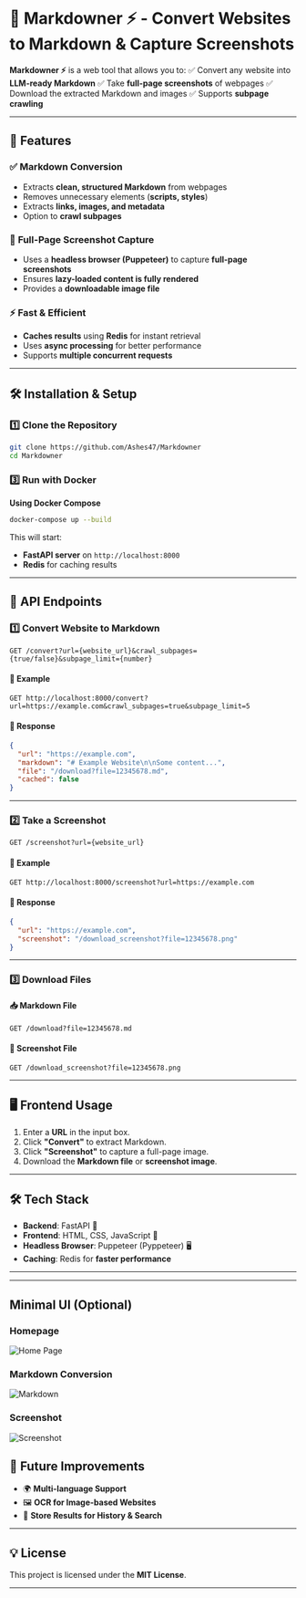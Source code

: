 # 📝 Markdowner ⚡ - Convert Websites to Markdown & Capture Screenshots

**Markdowner ⚡** is a web tool that allows you to:
✅ Convert any website into **LLM-ready Markdown**
✅ Take **full-page screenshots** of webpages
✅ Download the extracted Markdown and images
✅ Supports **subpage crawling**

---

## 🚀 Features
### ✅ **Markdown Conversion**
- Extracts **clean, structured Markdown** from webpages
- Removes unnecessary elements (**scripts, styles**)
- Extracts **links, images, and metadata**
- Option to **crawl subpages**

### 📸 **Full-Page Screenshot Capture**
- Uses a **headless browser (Puppeteer)** to capture **full-page screenshots**
- Ensures **lazy-loaded content is fully rendered**
- Provides a **downloadable image file**

### ⚡ **Fast & Efficient**
- **Caches results** using **Redis** for instant retrieval
- Uses **async processing** for better performance
- Supports **multiple concurrent requests**

---
## 🛠️ Installation & Setup
### **1️⃣ Clone the Repository**
```sh
git clone https://github.com/Ashes47/Markdowner
cd Markdowner
```

### **3️⃣ Run with Docker**
**Using Docker Compose**
```sh
docker-compose up --build
```
This will start:
- **FastAPI server** on `http://localhost:8000`
- **Redis** for caching results  

---

## 🎯 API Endpoints
### **1️⃣ Convert Website to Markdown**
```http
GET /convert?url={website_url}&crawl_subpages={true/false}&subpage_limit={number}
```
#### 📌 **Example**
```http
GET http://localhost:8000/convert?url=https://example.com&crawl_subpages=true&subpage_limit=5
```
#### 🔹 **Response**
```json
{
  "url": "https://example.com",
  "markdown": "# Example Website\n\nSome content...",
  "file": "/download?file=12345678.md",
  "cached": false
}
```

---

### **2️⃣ Take a Screenshot**
```http
GET /screenshot?url={website_url}
```
#### 📌 **Example**
```http
GET http://localhost:8000/screenshot?url=https://example.com
```
#### 🔹 **Response**
```json
{
  "url": "https://example.com",
  "screenshot": "/download_screenshot?file=12345678.png"
}
```

---

### **3️⃣ Download Files**
#### 📥 **Markdown File**
```http
GET /download?file=12345678.md
```
#### 📸 **Screenshot File**
```http
GET /download_screenshot?file=12345678.png
```

---

## 🖥️ Frontend Usage
1. Enter a **URL** in the input box.
2. Click **"Convert"** to extract Markdown.
3. Click **"Screenshot"** to capture a full-page image.
4. Download the **Markdown file** or **screenshot image**.

---
## 🛠️ Tech Stack
- **Backend**: FastAPI 🚀
- **Frontend**: HTML, CSS, JavaScript 📝
- **Headless Browser**: Puppeteer (Pyppeteer) 🖥️
- **Caching**: Redis for **faster performance**

---

---
## Minimal UI (Optional)
### Homepage
![Home Page](./assests/homepage.png) 

### Markdown Conversion
![Markdown](./assests/md.png) 

### Screenshot
![Screenshot](./assests/ss.png) 

## 📌 Future Improvements
- 🌍 **Multi-language Support**
- 🖼️ **OCR for Image-based Websites**
- 📂 **Store Results for History & Search**

---
## 💡 License
This project is licensed under the **MIT License**.

---
